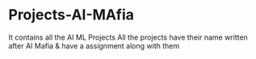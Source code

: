 # Projects-AI-MAfia
It contains all the AI ML Projects
All the projects have their name written after AI Mafia & have a assignment along with them
